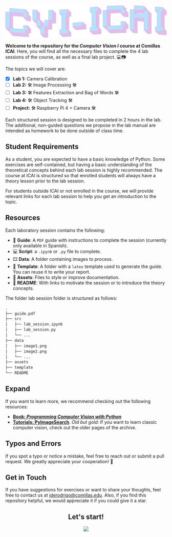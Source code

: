 <a href="https://x.com/nearcyan/status/1706914605262684394">
  <picture>
    <source media="(prefers-color-scheme: dark)" srcset="assets/cvi-icai-dark.png">
    <source media="(prefers-color-scheme: light)" srcset="assets/cvi-icai-light.png">
    <img alt="Descripción de la imagen" src="assets/cvi-icai-light.png">
  </picture>
</a>


**Welcome to the repository for the *Computer Vision I* course at Comillas ICAI**. Here, you will find all the necessary files to complete the 4 lab sessions of the course, as well as a final lab project. 💻📷

The topics we will cover are:

* [x] **Lab 1:** Camera Calibration
* [ ] **Lab 2:** 🛠️ Image Processing  🛠️
* [ ] **Lab 3:** 🛠️ Features Extraction and Bag of Words 🛠️
* [ ] **Lab 4:** 🛠️  Object Tracking 🛠️
* [ ] **Project:** 🛠️ Raspberry Pi 4 + Camera 🛠️ 

Each structured session is designed to be completed in 2 hours in the lab. The additional, non-guided questions we propose in the lab manual are intended as homework to be done outside of class time.

## Student Requirements

As a student, you are expected to have a basic knowledge of Python. Some exercises are self-contained, but having a basic understanding of the theoretical concepts behind each lab session is highly recommended. The course at ICAI is structured so that enrolled students will always have a theory lesson prior to the lab session.

For students outside ICAI or not enrolled in the course, we will provide relevant links for each lab session to help you get an introduction to the topic.

## Resources

Each laboratory session contains the following:

- 📄 **Guide**: A ``PDF`` guide with instructions to complete the session (currently only available in Spanish).
- 💻 **Script**: a ``.ipynb`` or ``.py`` file to complete.
- 🎞️ **Data**: A folder containing images to process.
- 📝 **Template**: A folder with a ``latex`` template used to generate the guide. You can reuse it to write your report.
- 🧩 **Assets**: Files to style or improve documentation.
- 📖 **README**: With links to motivate the session or to introduce the theory concepts.

The folder lab session folder is structured as follows:

```bash
.
├── guide.pdf
├── src
│   ├── lab_session.ipynb
│   ├── lab_session.py
│   └── ...
├── data
│   ├── image1.png
│   ├── image2.png
│   └── ...
├── assets
├── template
└── README
```

## Expand
If you want to learn more, we recommend checking out the following resources:

- **[Book: *Programming Computer Vision with Python*](https://github.com/Ricky-Wilson/Programming-books/blob/master/PDF/OReilly.Programming.Computer.Vision.with.Python.Jun.2012.RETAIL.eBook-ELOHiM.pdf)**
- **[Tutorials: PyImageSearch](https://pyimagesearch.com/category/tutorials/)**.  *Old but gold*: If you want to learn classic computer vision, check out the older pages of the archive.



## Typos and Errors

If you spot a typo or notice a mistake, feel free to reach out or submit a pull request. We greatly appreciate your cooperation! 🤗

## Get in Touch

If you have suggestions for exercises or want to share your thoughts, feel free to contact us at iderodrigo@comillas.edu. Also, if you find this repository helpful, we would appreciate it if you could give it a star.


<h2 align="center">Let's start!</h2>
<p align="center">
  <img src="https://media.giphy.com/media/26BGIqWh2R1fi6JDa/giphy.gif" width="300" style="margin-bottom: 20px;" />
</p>
